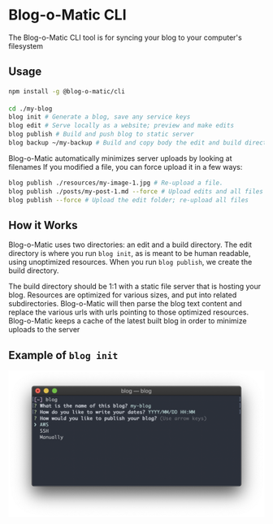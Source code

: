 Blog-o-Matic CLI
================
The Blog-o-Matic CLI tool is for syncing your blog to your computer's filesystem


Usage
---
```sh
npm install -g @blog-o-matic/cli

cd ./my-blog
blog init # Generate a blog, save any service keys
blog edit # Serve locally as a website; preview and make edits
blog publish # Build and push blog to static server
blog backup ~/my-backup # Build and copy body the edit and build directories
```

Blog-o-Matic automatically minimizes server uploads by looking at filenames
If you modified a file, you can force upload it in a few ways:
```sh
blog publish ./resources/my-image-1.jpg # Re-upload a file.
blog publish ./posts/my-post-1.md --force # Upload edits and all files
blog publish --force # Upload the edit folder; re-upload all files
```


How it Works
---
Blog-o-Matic uses two directories: an edit and a build directory. The edit directory is where you run `blog init`, as is meant to be human readable, using unoptimized resources. When you run `blog publish`, we create the build directory.

The build directory should be 1:1 with a static file server that is hosting your blog. Resources are optimized for various sizes, and put into related subdirectories. Blog-o-Matic will then parse the blog text content and replace the various urls with urls pointing to those optimized resources. Blog-o-Matic keeps a cache of the latest built blog in order to minimize uploads to the server


Example of `blog init`
---
![CLI EXAMPLE](../../screenshots/cli-example.png)
